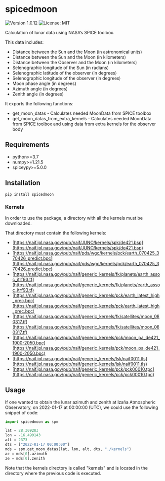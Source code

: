 # spicedmoon

![Version 1.0.12](https://img.shields.io/badge/version-1.0.12-informational)
![License: MIT](https://img.shields.io/badge/License-MIT-green.svg)

Calculation of lunar data using NASA’s SPICE toolbox.

This data includes:
- Distance between the Sun and the Moon (in astronomical units)
- Distance between the Sun and the Moon (in kilometers)
- Distance between the Observer and the Moon (in kilometers)
- Selenographic longitude of the Sun (in radians)
- Selenographic latitude of the observer (in degrees)
- Selenographic longitude of the observer (in degrees)
- Moon phase angle (in degrees)
- Azimuth angle (in degrees)
- Zenith angle (in degrees)

It exports the following functions:
* get_moon_datas - Calculates needed MoonData from SPICE toolbox
* get_moon_datas_from_extra_kernels - Calculates needed MoonData from SPICE toolbox
and using data from extra kernels for the observer body

## Requirements

- python>=3.7
- numpy>=1.21.5
- spiceypy>=5.0.0

## Installation

```sh
pip install spicedmoon
```

### Kernels

In order to use the package, a directory with all the kernels must be downloaded.

That directory must contain the following kernels:
- [https://naif.jpl.nasa.gov/pub/naif/JUNO/kernels/spk/de421.bsp](https://naif.jpl.nasa.gov/pub/naif/JUNO/kernels/spk/de421.bsp)
- [https://naif.jpl.nasa.gov/pub/naif/pds/wgc/kernels/pck/earth_070425_370426_predict.bpc](https://naif.jpl.nasa.gov/pub/naif/pds/wgc/kernels/pck/earth_070425_370426_predict.bpc)
- [https://naif.jpl.nasa.gov/pub/naif/generic_kernels/fk/planets/earth_assoc_itrf93.tf](https://naif.jpl.nasa.gov/pub/naif/generic_kernels/fk/planets/earth_assoc_itrf93.tf)
- [https://naif.jpl.nasa.gov/pub/naif/generic_kernels/pck/earth_latest_high_prec.bpc](https://naif.jpl.nasa.gov/pub/naif/generic_kernels/pck/earth_latest_high_prec.bpc)
- [https://naif.jpl.nasa.gov/pub/naif/generic_kernels/fk/satellites/moon_080317.tf](https://naif.jpl.nasa.gov/pub/naif/generic_kernels/fk/satellites/moon_080317.tf)
- [https://naif.jpl.nasa.gov/pub/naif/generic_kernels/pck/moon_pa_de421_1900-2050.bpc](https://naif.jpl.nasa.gov/pub/naif/generic_kernels/pck/moon_pa_de421_1900-2050.bpc)
- [https://naif.jpl.nasa.gov/pub/naif/generic_kernels/lsk/naif0011.tls](https://naif.jpl.nasa.gov/pub/naif/generic_kernels/lsk/naif0011.tls)
- [https://naif.jpl.nasa.gov/pub/naif/generic_kernels/pck/pck00010.tpc](https://naif.jpl.nasa.gov/pub/naif/generic_kernels/pck/pck00010.tpc)

## Usage

If one wanted to obtain the lunar azimuth and zenith at Izaña Atmospheric Observatory, on
2022-01-17 at 00:00:00 (UTC), we could use the following snippet of code:

```python
import spicedmoon as spm

lat = 28.309283
lon = -16.499143
alt = 2373
dts = ["2022-01-17 00:00:00"]
mds = spm.get_moon_datas(lat, lon, alt, dts, "./kernels")
az = mds[0].azimuth
ze = mds[0].zenith
```
Note that the kernels directory is called "kernels" and is located in the directory where the
previous code is executed.
